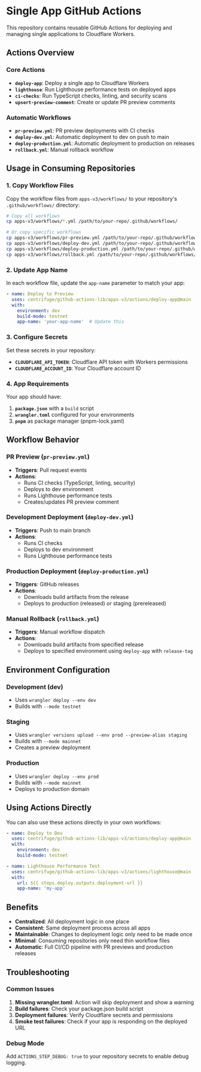 # Single App GitHub Actions

This repository contains reusable GitHub Actions for deploying and managing single applications to Cloudflare Workers.

## Actions Overview

### Core Actions

- **`deploy-app`**: Deploy a single app to Cloudflare Workers
- **`lighthouse`**: Run Lighthouse performance tests on deployed apps
- **`ci-checks`**: Run TypeScript checks, linting, and security scans
- **`upsert-preview-comment`**: Create or update PR preview comments

### Automatic Workflows

- **`pr-preview.yml`**: PR preview deployments with CI checks
- **`deploy-dev.yml`**: Automatic deployment to dev on push to main
- **`deploy-production.yml`**: Automatic deployment to production on releases
- **`rollback.yml`**: Manual rollback workflow

## Usage in Consuming Repositories

### 1. Copy Workflow Files

Copy the workflow files from `apps-v3/workflows/` to your repository's `.github/workflows/` directory:

```bash
# Copy all workflows
cp apps-v3/workflows/*.yml /path/to/your-repo/.github/workflows/

# Or copy specific workflows
cp apps-v3/workflows/pr-preview.yml /path/to/your-repo/.github/workflows/
cp apps-v3/workflows/deploy-dev.yml /path/to/your-repo/.github/workflows/
cp apps-v3/workflows/deploy-production.yml /path/to/your-repo/.github/workflows/
cp apps-v3/workflows/rollback.yml /path/to/your-repo/.github/workflows/
```

### 2. Update App Name

In each workflow file, update the `app-name` parameter to match your app:

```yaml
- name: Deploy to Preview
  uses: centrifuge/github-actions-lib/apps-v3/actions/deploy-app@main
  with:
    environment: dev
    build-mode: testnet
    app-name: 'your-app-name'  # Update this
```

### 3. Configure Secrets

Set these secrets in your repository:

- **`CLOUDFLARE_API_TOKEN`**: Cloudflare API token with Workers permissions
- **`CLOUDFLARE_ACCOUNT_ID`**: Your Cloudflare account ID


### 4. App Requirements

Your app should have:

1. **`package.json`** with a `build` script
2. **`wrangler.toml`** configured for your environments
3. **`pnpm`** as package manager (pnpm-lock.yaml)

## Workflow Behavior

### PR Preview (`pr-preview.yml`)
- **Triggers**: Pull request events
- **Actions**: 
  - Runs CI checks (TypeScript, linting, security)
  - Deploys to dev environment
  - Runs Lighthouse performance tests
  - Creates/updates PR preview comment

### Development Deployment (`deploy-dev.yml`)
- **Triggers**: Push to main branch
- **Actions**:
  - Runs CI checks
  - Deploys to dev environment
  - Runs Lighthouse performance tests

### Production Deployment (`deploy-production.yml`)
- **Triggers**: GitHub releases
- **Actions**:
  - Downloads build artifacts from the release
  - Deploys to production (released) or staging (prereleased)

### Manual Rollback (`rollback.yml`)
- **Triggers**: Manual workflow dispatch
- **Actions**:
  - Downloads build artifacts from specified release
  - Deploys to specified environment using `deploy-app` with `release-tag`

## Environment Configuration

### Development (dev)
- Uses `wrangler deploy --env dev`
- Builds with `--mode testnet`

### Staging
- Uses `wrangler versions upload --env prod --preview-alias staging`
- Builds with `--mode mainnet`
- Creates a preview deployment

### Production
- Uses `wrangler deploy --env prod`
- Builds with `--mode mainnet`
- Deploys to production domain

## Using Actions Directly

You can also use these actions directly in your own workflows:

```yaml
- name: Deploy to Dev
  uses: centrifuge/github-actions-lib/apps-v3/actions/deploy-app@main
  with:
    environment: dev
    build-mode: testnet

- name: Lighthouse Performance Test
  uses: centrifuge/github-actions-lib/apps-v3/actions/lighthouse@main
  with:
    url: ${{ steps.deploy.outputs.deployment-url }}
    app-name: 'my-app'
```

## Benefits

- **Centralized**: All deployment logic in one place
- **Consistent**: Same deployment process across all apps
- **Maintainable**: Changes to deployment logic only need to be made once
- **Minimal**: Consuming repositories only need thin workflow files
- **Automatic**: Full CI/CD pipeline with PR previews and production releases

## Troubleshooting

### Common Issues

1. **Missing wrangler.toml**: Action will skip deployment and show a warning
2. **Build failures**: Check your package.json build script
3. **Deployment failures**: Verify Cloudflare secrets and permissions
4. **Smoke test failures**: Check if your app is responding on the deployed URL

### Debug Mode

Add `ACTIONS_STEP_DEBUG: true` to your repository secrets to enable debug logging.
